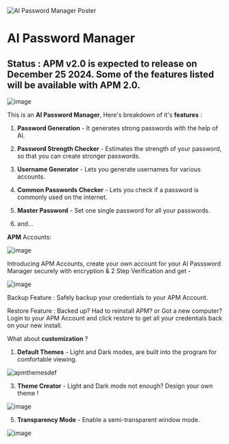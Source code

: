 ![AI Password Manager Poster](https://github.com/user-attachments/assets/219fed00-f3f1-4a66-9cbc-c4ea146bd277)


# AI Password Manager

## Status : APM v2.0 is expected to release on December 25 2024. Some of the features listed will be available with APM 2.0.

![image](https://github.com/user-attachments/assets/1b817cac-4d8f-4820-a1fa-37fa8148337e)

This is an **AI Password Manager**, Here's breakdown of it's **features** : 

1) **Password Generation** - It generates strong passwords with the help of AI.

2) **Password Strength Checker** - Estimates the strength of your password, so that you can create stronger passwords.

3) **Username Generator** - Lets you generate usernames for various accounts.

4) **Common Passwords Checker** - Lets you check if a password is commonly used on the internet.

5) **Master Password** - Set one single password for all your passwords.

6) and...

**APM** Accounts:

![image](https://github.com/user-attachments/assets/c6270f9a-890f-4f3d-9068-6e708399ac07)

Introducing APM Accounts, create your own account for your AI Passsword Manager securely with encryption & 2 Step Verification and get -

![image](https://github.com/user-attachments/assets/15b87209-e8c9-4d37-83ea-b9d9d1bf4d7c)

Backup Feature :
Safely backup your credentials to your APM Account.

Restore Feature :
Backed up? Had to reinstall APM? or Got a new computer? Login to your APM Account and click restore to get all your credentials back on your new install.

What about **customization** ?

1) **Default Themes** - Light and Dark modes, are built into the program for comfortable viewing.

![apmthemesdef](https://github.com/user-attachments/assets/df9fa885-68a5-4e07-940a-1747ab3157f2)

3) **Theme Creator** - Light and Dark mode not enough? Design your own theme !

![image](https://github.com/user-attachments/assets/a7084b23-0d02-4b9b-9699-973b8d257341)

5) **Transparency Mode** - Enable a semi-transparent window mode.

![image](https://github.com/user-attachments/assets/7a0dd57e-f922-42df-b4d1-1b2df3c2462f)
